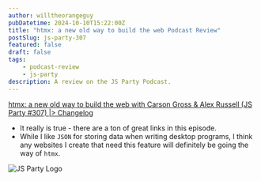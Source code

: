 ```yaml
---
author: willtheorangeguy
pubDatetime: 2024-10-10T15:22:00Z
title: "htmx: a new old way to build the web Podcast Review"
postSlug: js-party-307
featured: false
draft: false
tags:
    - podcast-review
    - js-party
description: A review on the JS Party Podcast.
---
```


[htmx: a new old way to build the web with Carson Gross & Alex Russell (JS Party #307) |> Changelog](https://changelog.com/jsparty/307)

- It really is true - there are a ton of great links in this episode.
- While I like `JSON` for storing data when writing desktop programs, I think any websites I create that need this feature will definitely be going the way of `htmx`.

![JS Party Logo](https://is1-ssl.mzstatic.com/image/thumb/Podcasts113/v4/8e/31/88/8e318808-56a6-b897-6f98-71cf214b54a3/mza_7508458937281322007.png/300x300bb.webp)

